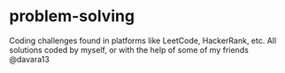 # problem-solving
Coding challenges found in platforms like LeetCode, HackerRank, etc.
All solutions coded by myself, or with the help of some of my friends @davara13
